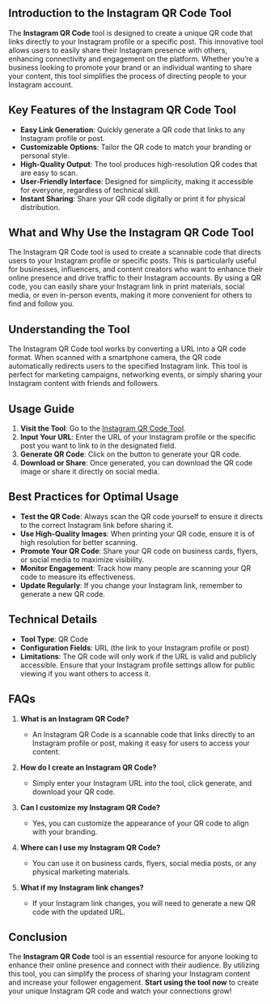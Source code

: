 ## Introduction to the Instagram QR Code Tool

The **Instagram QR Code** tool is designed to create a unique QR code that links directly to your Instagram profile or a specific post. This innovative tool allows users to easily share their Instagram presence with others, enhancing connectivity and engagement on the platform. Whether you’re a business looking to promote your brand or an individual wanting to share your content, this tool simplifies the process of directing people to your Instagram account.

## Key Features of the Instagram QR Code Tool

- **Easy Link Generation**: Quickly generate a QR code that links to any Instagram profile or post.
- **Customizable Options**: Tailor the QR code to match your branding or personal style.
- **High-Quality Output**: The tool produces high-resolution QR codes that are easy to scan.
- **User-Friendly Interface**: Designed for simplicity, making it accessible for everyone, regardless of technical skill.
- **Instant Sharing**: Share your QR code digitally or print it for physical distribution.

## What and Why Use the Instagram QR Code Tool

The Instagram QR Code tool is used to create a scannable code that directs users to your Instagram profile or specific posts. This is particularly useful for businesses, influencers, and content creators who want to enhance their online presence and drive traffic to their Instagram accounts. By using a QR code, you can easily share your Instagram link in print materials, social media, or even in-person events, making it more convenient for others to find and follow you.

## Understanding the Tool

The Instagram QR Code tool works by converting a URL into a QR code format. When scanned with a smartphone camera, the QR code automatically redirects users to the specified Instagram link. This tool is perfect for marketing campaigns, networking events, or simply sharing your Instagram content with friends and followers.

## Usage Guide

1. **Visit the Tool**: Go to the [Instagram QR Code Tool](https://www.inayam.co/barcode/instagram-qr-code).
2. **Input Your URL**: Enter the URL of your Instagram profile or the specific post you want to link to in the designated field.
3. **Generate QR Code**: Click on the button to generate your QR code.
4. **Download or Share**: Once generated, you can download the QR code image or share it directly on social media.

## Best Practices for Optimal Usage

- **Test the QR Code**: Always scan the QR code yourself to ensure it directs to the correct Instagram link before sharing it.
- **Use High-Quality Images**: When printing your QR code, ensure it is of high resolution for better scanning.
- **Promote Your QR Code**: Share your QR code on business cards, flyers, or social media to maximize visibility.
- **Monitor Engagement**: Track how many people are scanning your QR code to measure its effectiveness.
- **Update Regularly**: If you change your Instagram link, remember to generate a new QR code.

## Technical Details

- **Tool Type**: QR Code
- **Configuration Fields**: URL (the link to your Instagram profile or post)
- **Limitations**: The QR code will only work if the URL is valid and publicly accessible. Ensure that your Instagram profile settings allow for public viewing if you want others to access it.

## FAQs

1. **What is an Instagram QR Code?**
   - An Instagram QR Code is a scannable code that links directly to an Instagram profile or post, making it easy for users to access your content.

2. **How do I create an Instagram QR Code?**
   - Simply enter your Instagram URL into the tool, click generate, and download your QR code.

3. **Can I customize my Instagram QR Code?**
   - Yes, you can customize the appearance of your QR code to align with your branding.

4. **Where can I use my Instagram QR Code?**
   - You can use it on business cards, flyers, social media posts, or any physical marketing materials.

5. **What if my Instagram link changes?**
   - If your Instagram link changes, you will need to generate a new QR code with the updated URL.

## Conclusion

The **Instagram QR Code** tool is an essential resource for anyone looking to enhance their online presence and connect with their audience. By utilizing this tool, you can simplify the process of sharing your Instagram content and increase your follower engagement. **Start using the tool now** to create your unique Instagram QR code and watch your connections grow!